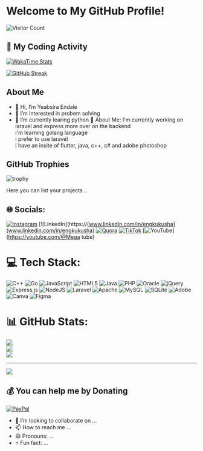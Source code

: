# Welcome to My GitHub Profile!

![Visitor Count](https://komarev.com/ghpvc/?username=Itsyabitaa&color=blue)
<!--START_SECTION:waka-->
<!--END_SECTION:waka-->
## 🚀 My Coding Activity
[![WakaTime Stats](https://github-readme-stats.vercel.app/api/wakatime?username=kukusha0514&theme=merko&hide_border=true&layout=compact&show_icons=true&range=all_time)](https://wakatime.com/@Itsyabitaa)

[![GitHub Streak](https://streak-stats.demolab.com?user=Itsyabitaa&theme=highcontrast&hide_border=true)](https://github.com/DenverCoder1/github-readme-streak-stats)

## About Me
- 👋 Hi, I’m Yeabsira Endale
- 👀 I’m interested in probem solving
- 🌱 I’m currently learing python 
💫 About Me:
I'm currently working on laravel and express more over on the backend<br>i'm learning golang language <br>i prefer to use laravel<br> i have an insite of flutter,  java, c++, c# and adobe photoshop

## GitHub Trophies
![trophy](https://github-profile-trophy.vercel.app/?username=Itsyabitaa)


Here you can list your projects...
## 🌐 Socials:

[![Instagram](https://img.shields.io/badge/Instagram-%23E4405F.svg?logo=Instagram&logoColor=white)](https://instagram.com/kukusha0514) [![LinkedIn](https://(www.linkedin.com/in/engkukusha](www.linkedin.com/in/engkukusha) [![Quora](https://img.shields.io/badge/Quora-%23B92B27.svg?logo=Quora&logoColor=white)](https://quora.com/profile/itsyabitaa) [![TikTok](https://img.shields.io/badge/TikTok-%23000000.svg?logo=TikTok&logoColor=white)](https://tiktok.com/@talkingtomato) [![YouTube](https://img.shields.io/badge/YouTube-%23FF0000.svg?logo=YouTube&logoColor=white)](https://youtube.com/@Mega tube) 


# 💻 Tech Stack:
![C++](https://img.shields.io/badge/c++-%2300599C.svg?style=for-the-badge&logo=c%2B%2B&logoColor=white) ![Go](https://img.shields.io/badge/go-%2300ADD8.svg?style=for-the-badge&logo=go&logoColor=white) ![JavaScript](https://img.shields.io/badge/javascript-%23323330.svg?style=for-the-badge&logo=javascript&logoColor=%23F7DF1E) ![HTML5](https://img.shields.io/badge/html5-%23E34F26.svg?style=for-the-badge&logo=html5&logoColor=white) ![Java](https://img.shields.io/badge/java-%23ED8B00.svg?style=for-the-badge&logo=openjdk&logoColor=white) ![PHP](https://img.shields.io/badge/php-%23777BB4.svg?style=for-the-badge&logo=php&logoColor=white) ![Oracle](https://img.shields.io/badge/Oracle-F80000?style=for-the-badge&logo=oracle&logoColor=white) ![jQuery](https://img.shields.io/badge/jquery-%230769AD.svg?style=for-the-badge&logo=jquery&logoColor=white) ![Express.js](https://img.shields.io/badge/express.js-%23404d59.svg?style=for-the-badge&logo=express&logoColor=%2361DAFB) ![NodeJS](https://img.shields.io/badge/node.js-6DA55F?style=for-the-badge&logo=node.js&logoColor=white) ![Laravel](https://img.shields.io/badge/laravel-%23FF2D20.svg?style=for-the-badge&logo=laravel&logoColor=white) ![Apache](https://img.shields.io/badge/apache-%23D42029.svg?style=for-the-badge&logo=apache&logoColor=white) ![MySQL](https://img.shields.io/badge/mysql-4479A1.svg?style=for-the-badge&logo=mysql&logoColor=white) ![SQLite](https://img.shields.io/badge/sqlite-%2307405e.svg?style=for-the-badge&logo=sqlite&logoColor=white) ![Adobe](https://img.shields.io/badge/adobe-%23FF0000.svg?style=for-the-badge&logo=adobe&logoColor=white) ![Canva](https://img.shields.io/badge/Canva-%2300C4CC.svg?style=for-the-badge&logo=Canva&logoColor=white) ![Figma](https://img.shields.io/badge/figma-%23F24E1E.svg?style=for-the-badge&logo=figma&logoColor=white)
# 📊 GitHub Stats:
![](https://github-readme-stats.vercel.app/api?username=itsyabitaa&theme=dark&hide_border=false&include_all_commits=false&count_private=false)<br/>
![](https://github-readme-streak-stats.herokuapp.com/?user=itsyabitaa&theme=dark&hide_border=false)<br/>
![](https://github-readme-stats.vercel.app/api/top-langs/?username=itsyabitaa&theme=dark&hide_border=false&include_all_commits=false&count_private=false&layout=compact)

---
[![](https://visitcount.itsvg.in/api?id=itsyabitaa&icon=0&color=0)](https://visitcount.itsvg.in)

  ## 💰 You can help me by Donating
  [![PayPal](https://img.shields.io/badge/PayPal-00457C?style=for-the-badge&logo=paypal&logoColor=white)](https://paypal.me/yeabsira0514@gmail.com) 

  
<!-- Proudly created with GPRM ( https://gprm.itsvg.in ) -->
- 💞️ I’m looking to collaborate on ...
- 📫 How to reach me ...
- 😄 Pronouns: ...
- ⚡ Fun fact: ...

<!---
Itsyabitaa/Itsyabitaa is a ✨ special ✨ repository because its `README.md` (this file) appears on your GitHub profile.
You can click the Preview link to take a look at your changes.
--->
